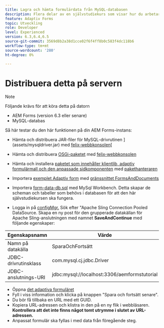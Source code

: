 ```yaml
---
title: Lagra och hämta formulärdata från MySQL-databasen
description: Flera delar av en självstudiekurs som visar hur du arbetar med att lagra och hämta formulärdata
feature: Adaptiv Forms
topic: Utveckling
role: Developer
level: Experienced
version: 6.3,6.4,6.5
source-git-commit: 3569d8b2a38d1cce02f6f4ff8b0c583f4dc118b6
workflow-type: tm+mt
source-wordcount: '280'
ht-degree: 0%

---
```



# Distribuera detta på servern

>[!NOTE]
>
>Följande krävs för att köra detta på datorn
>
>* AEM Forms (version 6.3 eller senare)
>* MySQL-databas


Så här testar du den här funktionen på din AEM Forms-instans:

* Hämta och distribuera JAR-filer för MySQL-drivrutinen ](assets/mysqldriver.jar) med [felix-webbkonsolen](http://localhost:4502/system/console/bundles)[
* Hämta och distribuera [OSGi-paketet](assets/SaveAndContinue.SaveAndContinue.core-1.0-SNAPSHOT.jar) med [felix-webbkonsolen](http://localhost:4502/system/console/bundles)
* Hämta och installera [paketet som innehåller klientlib, adaptiv formulärmall och den anpassade sidkomponenten](assets/store-and-fetch-af-with-data.zip) med [pakethanteraren](http://localhost:4502/crx/packmgr/index.jsp)
* Importera [exemplet Adaptiv form](assets/sample-adaptive-form.zip) med [gränssnittet FormsAndDocuments](http://localhost:4502/aem/forms.html/content/dam/formsanddocuments)

* Importera [form-data-db.sql](assets/form-data-db.sql) med MySql Workbench. Detta skapar de scheman och tabeller som behövs i databasen för att den här självstudiekursen ska fungera.
* Logga in på [configMgr.](http://localhost:4502/system/console/configMgr) Sök efter &quot;Apache Sling Connection Pooled DataSource. Skapa en ny post för den grupperade datakällan för Apache Sling-anslutningen med namnet **SaveAndContinue** med följande egenskaper:

| Egenskapsnamn | Värde |
| ------------------------|---------------------------------------|
| Namn på datakälla | SparaOchFortsätt |
| JDBC-drivrutinsklass | com.mysql.cj.jdbc.Driver |
| JDBC-anslutnings-URI | jdbc:mysql://localhost:3306/aemformstutorial |

* Öppna [det adaptiva formuläret](http://localhost:4502/content/dam/formsanddocuments/demostoreandretrieveformdata/jcr:content?wcmmode=disabled)
* Fyll i viss information och klicka på knappen &quot;Spara och fortsätt senare&quot;.
* Du bör få tillbaka en URL med ett GUID.
* Kopiera URL-adressen och klistra in den på en ny flik i webbläsaren. **Kontrollera att det inte finns något tomt utrymme i slutet av URL-adressen.**
* Anpassat formulär ska fyllas i med data från föregående steg.
